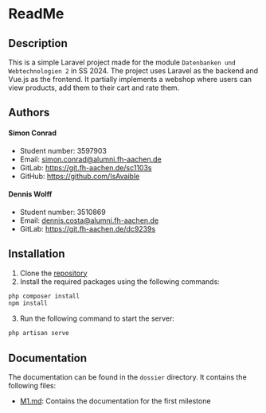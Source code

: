 # ReadMe

## Description
This is a simple Laravel project made for the module `Datenbanken und Webtechnologien 2` in SS 2024. The project uses Laravel as the backend and Vue.js as the frontend.
It partially implements a webshop where users can view products, add them to their cart and rate them.

## Authors
#### Simon Conrad
  - Student number: 3597903
  - Email: [simon.conrad@alumni.fh-aachen.de](mailto:simon.conrad@alumni.fh-aachen.de)
  - GitLab: https://git.fh-aachen.de/sc1103s
  - GitHub: https://github.com/IsAvaible
#### Dennis Wolff
  - Student number: 3510869
  - Email: [dennis.costa@alumni.fh-aachen.de](mailto:dennis.costa@alumni.fh-aachen.de)
  - GitLab: https://git.fh-aachen.de/dc9239s

## Installation
1. Clone the [repository](https://git.fh-aachen.de/sc1103s/abalo)
2. Install the required packages using the following commands:
```bash
php composer install
npm install
```
3. Run the following command to start the server:
```bash
php artisan serve
```

## Documentation
The documentation can be found in the `dossier` directory. It contains the following files:
- [M1.md](dossier/M1.md): Contains the documentation for the first milestone
